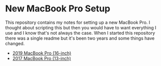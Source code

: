 # New MacBook Pro Setup

This repository contains my notes for setting up a new MacBook Pro. I thought about scripting this but then you would have to want everything I use and I know that's not always the case. When I started this repository there was a single readme but it's been two years and some things have changed.

- [2019 MacBook Pro (16-inch)](2019/README.md)
- [2017 MacBook Pro (13-inch)](2017/README.md)
